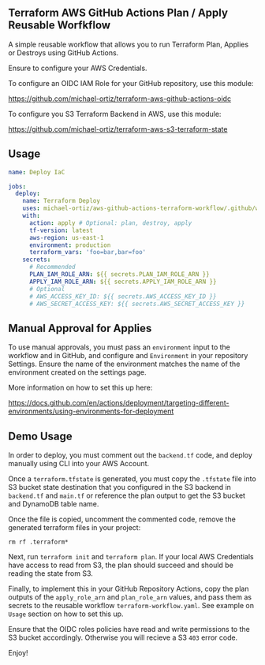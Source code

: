 ## Terraform AWS GitHub Actions Plan / Apply Reusable Worfkflow

A simple reusable workflow that allows you to run Terraform Plan, Applies or Destroys using GitHub Actions.

Ensure to configure your AWS Credentials.

To configure an OIDC IAM Role for your GitHub repository, use this module:

https://github.com/michael-ortiz/terraform-aws-github-actions-oidc

To configure you S3 Terraform Backend in AWS, use this module:

https://github.com/michael-ortiz/terraform-aws-s3-terraform-state

## Usage

```yaml
name: Deploy IaC

jobs:
  deploy:
    name: Terraform Deploy
    uses: michael-ortiz/aws-github-actions-terraform-workflow/.github/workflows/terraform-workflow.yaml@v1
    with:
      action: apply # Optional: plan, destroy, apply
      tf-version: latest
      aws-region: us-east-1
      environment: production
      terraform_vars: 'foo=bar,bar=foo'
    secrets:
      # Recommended
      PLAN_IAM_ROLE_ARN: ${{ secrets.PLAN_IAM_ROLE_ARN }}
      APPLY_IAM_ROLE_ARN: ${{ secrets.APPLY_IAM_ROLE_ARN }}
      # Optional
      # AWS_ACCESS_KEY_ID: ${{ secrets.AWS_ACCESS_KEY_ID }}
      # AWS_SECRET_ACCESS_KEY: ${{ secrets.AWS_SECRET_ACCESS_KEY }}
```

## Manual Approval for Applies

To use manual approvals, you must pass an `environment` input to the workflow and in GitHub, and configure and `Environment` in your repository Settings. Ensure the name of the environment matches the name of the environment created on the settings page.

More information on how to set this up here:

https://docs.github.com/en/actions/deployment/targeting-different-environments/using-environments-for-deployment

## Demo Usage

In order to deploy, you must comment out the `backend.tf` code, and deploy manually using CLI into your AWS Account.

Once a `terraform.tfstate` is generated, you must copy the `.tfstate` file into S3 bucket state destination that you configured in the S3 backend in `backend.tf` and `main.tf` or reference the plan output to get the S3 bucket and DynamoDB table name.

Once the file is copied, uncomment the commented code, remove the generated terraform files in your project:

```
rm rf .terraform*
```

Next, run `terraform init` and `terraform plan`. If your local AWS Credentials have access to read from S3, the plan should succeed and should be reading the state from S3. 

Finally, to implement this in your GitHub Repository Actions, copy the plan outputs of the `apply_role_arn` and `plan_role_arn` values, and pass them as secrets to the reusable workflow `terraform-workflow.yaml`. See example on `Usage` section on how to set this up. 

Ensure that the OIDC roles policies have read and write permissions to the S3 bucket accordingly. Otherwise you will recieve a S3 `403` error code.

Enjoy!

